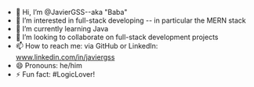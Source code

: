 - 👋 Hi, I’m @JavierGSS--aka "Baba"
- 👀 I’m interested in full-stack developing -- in particular the MERN stack
- 🌱 I’m currently learning Java
- 💞️ I’m looking to collaborate on full-stack development projects
- 📫 How to reach me: via GitHub or LinkedIn: www.linkedin.com/in/javiergss
- 😄 Pronouns: he/him
- ⚡ Fun fact: #LogicLover!

<!---
JavierGSS/JavierGSS is a ✨ special ✨ repository because its `README.md` (this file) appears on your GitHub profile.
You can click the Preview link to take a look at your changes.
--->
